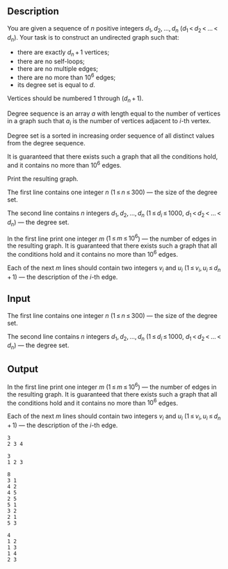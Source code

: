 ## Description

<div><p>You are given a sequence of <span class="tex-span"><i>n</i></span> positive integers <span class="tex-span"><i>d</i><sub class="lower-index">1</sub>, <i>d</i><sub class="lower-index">2</sub>, ..., <i>d</i><sub class="lower-index"><i>n</i></sub></span> (<span class="tex-span"><i>d</i><sub class="lower-index">1</sub> &lt; <i>d</i><sub class="lower-index">2</sub> &lt; ... &lt; <i>d</i><sub class="lower-index"><i>n</i></sub></span>). Your task is to construct an undirected graph such that:</p><ul> <li> there are exactly <span class="tex-span"><i>d</i><sub class="lower-index"><i>n</i></sub> + 1</span> vertices; </li><li> there are no self-loops; </li><li> there are no multiple edges; </li><li> there are no more than <span class="tex-span">10<sup class="upper-index">6</sup></span> edges; </li><li> its <span class="tex-font-style-it">degree set</span> is equal to <span class="tex-span"><i>d</i></span>. </li></ul><p>Vertices should be numbered <span class="tex-span">1</span> through <span class="tex-span">(<i>d</i><sub class="lower-index"><i>n</i></sub> + 1)</span>.</p><p><span class="tex-font-style-it">Degree sequence</span> is an array <span class="tex-span"><i>a</i></span> with length equal to the number of vertices in a graph such that <span class="tex-span"><i>a</i><sub class="lower-index"><i>i</i></sub></span> is the number of vertices adjacent to <span class="tex-span"><i>i</i></span>-th vertex.</p><p><span class="tex-font-style-it">Degree set</span> is a sorted in increasing order sequence of all distinct values from the <span class="tex-font-style-it">degree sequence</span>.</p><p>It is guaranteed that there exists such a graph that all the conditions hold, and it contains no more than <span class="tex-span">10<sup class="upper-index">6</sup></span> edges.</p><p>Print the resulting graph.</p></div><div class="input-specification"><p>The first line contains one integer <span class="tex-span"><i>n</i></span> (<span class="tex-span">1 ≤ <i>n</i> ≤ 300</span>) — the size of the degree set.</p><p>The second line contains <span class="tex-span"><i>n</i></span> integers <span class="tex-span"><i>d</i><sub class="lower-index">1</sub>, <i>d</i><sub class="lower-index">2</sub>, ..., <i>d</i><sub class="lower-index"><i>n</i></sub></span> (<span class="tex-span">1 ≤ <i>d</i><sub class="lower-index"><i>i</i></sub> ≤ 1000</span>, <span class="tex-span"><i>d</i><sub class="lower-index">1</sub> &lt; <i>d</i><sub class="lower-index">2</sub> &lt; ... &lt; <i>d</i><sub class="lower-index"><i>n</i></sub></span>) — the degree set.</p></div><div class="output-specification"><p>In the first line print one integer <span class="tex-span"><i>m</i></span> (<span class="tex-span">1 ≤ <i>m</i> ≤ 10<sup class="upper-index">6</sup></span>) — the number of edges in the resulting graph. It is guaranteed that there exists such a graph that all the conditions hold and it contains no more than <span class="tex-span">10<sup class="upper-index">6</sup></span> edges.</p><p>Each of the next <span class="tex-span"><i>m</i></span> lines should contain two integers <span class="tex-span"><i>v</i><sub class="lower-index"><i>i</i></sub></span> and <span class="tex-span"><i>u</i><sub class="lower-index"><i>i</i></sub></span> (<span class="tex-span">1 ≤ <i>v</i><sub class="lower-index"><i>i</i></sub>, <i>u</i><sub class="lower-index"><i>i</i></sub> ≤ <i>d</i><sub class="lower-index"><i>n</i></sub> + 1</span>) — the description of the <span class="tex-span"><i>i</i></span>-th edge.</p></div>

## Input

<p>The first line contains one integer <span class="tex-span"><i>n</i></span> (<span class="tex-span">1 ≤ <i>n</i> ≤ 300</span>) — the size of the degree set.</p><p>The second line contains <span class="tex-span"><i>n</i></span> integers <span class="tex-span"><i>d</i><sub class="lower-index">1</sub>, <i>d</i><sub class="lower-index">2</sub>, ..., <i>d</i><sub class="lower-index"><i>n</i></sub></span> (<span class="tex-span">1 ≤ <i>d</i><sub class="lower-index"><i>i</i></sub> ≤ 1000</span>, <span class="tex-span"><i>d</i><sub class="lower-index">1</sub> &lt; <i>d</i><sub class="lower-index">2</sub> &lt; ... &lt; <i>d</i><sub class="lower-index"><i>n</i></sub></span>) — the degree set.</p>

## Output

<p>In the first line print one integer <span class="tex-span"><i>m</i></span> (<span class="tex-span">1 ≤ <i>m</i> ≤ 10<sup class="upper-index">6</sup></span>) — the number of edges in the resulting graph. It is guaranteed that there exists such a graph that all the conditions hold and it contains no more than <span class="tex-span">10<sup class="upper-index">6</sup></span> edges.</p><p>Each of the next <span class="tex-span"><i>m</i></span> lines should contain two integers <span class="tex-span"><i>v</i><sub class="lower-index"><i>i</i></sub></span> and <span class="tex-span"><i>u</i><sub class="lower-index"><i>i</i></sub></span> (<span class="tex-span">1 ≤ <i>v</i><sub class="lower-index"><i>i</i></sub>, <i>u</i><sub class="lower-index"><i>i</i></sub> ≤ <i>d</i><sub class="lower-index"><i>n</i></sub> + 1</span>) — the description of the <span class="tex-span"><i>i</i></span>-th edge.</p>





```input1
3
2 3 4

```




```input2
3
1 2 3

```




```output1
8
3 1
4 2
4 5
2 5
5 1
3 2
2 1
5 3

```




```output2
4
1 2
1 3
1 4
2 3

```



